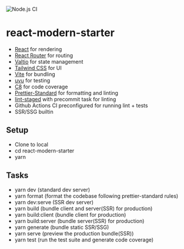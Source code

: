 ![Node.js CI](https://github.com/thelinuxlich/react-modern-starter/workflows/Node.js%20CI/badge.svg)

# react-modern-starter

- [React](https://reactjs.org/docs/getting-started.html) for rendering
- [React Router](https://reactrouter.com/web/guides/quick-start) for routing
- [Valtio](https://github.com/pmndrs/valtio) for state management
- [Tailwind CSS](https://tailwindcss.com) for UI
- [Vite](https://vitejs.dev/guide/) for bundling
- [uvu](https://github.com/lukeed/uvu) for testing
- [C8](https://github.com/bcoe/c8) for code coverage
- [Prettier-Standard](https://github.com/sheerun/prettier-standard) for formatting and linting
- [lint-staged](https://github.com/okonet/lint-staged) with precommit task for linting
- Github Actions CI preconfigured for running lint + tests
- SSR/SSG builtin

## Setup

- Clone to local
- cd react-modern-starter
- yarn

## Tasks

- yarn dev (standard dev server)
- yarn format (format the codebase following prettier-standard rules)
- yarn dev:serve (SSR dev server)
- yarn build (bundle client and server(SSR) for production)
- yarn build:client (bundle client for production)
- yarn build:server (bundle server(SSR) for production)
- yarn generate (bundle static SSR/SSG)
- yarn serve (preview the production bundle(SSR))
- yarn test (run the test suite and generate code coverage)
